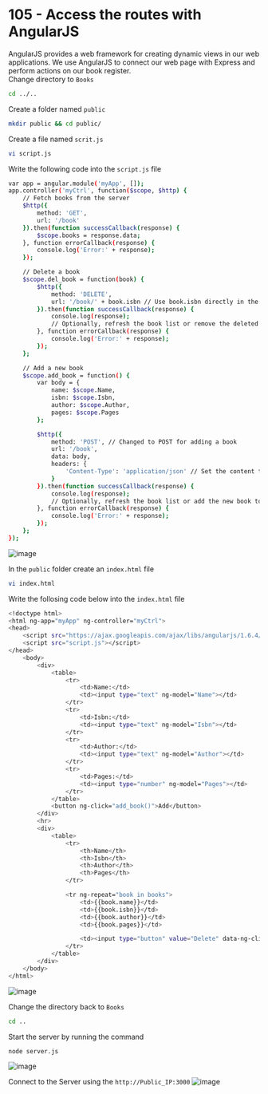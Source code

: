 # 105 - Access the routes with AngularJS
AngularJS provides a web framework for creating dynamic views in our web applications. We use AngularJS to connect our web page with Express and perform actions on our book register.  
Change directory to `Books`  
```bash
cd ../..
```
Create a folder named `public`  
```bash
mkdir public && cd public/
```

Create a file named `scrit.js` 
```bash
vi script.js
```
Write the following code into the `script.js` file
```bash
var app = angular.module('myApp', []);
app.controller('myCtrl', function($scope, $http) {
    // Fetch books from the server
    $http({
        method: 'GET',
        url: '/book'
    }).then(function successCallback(response) {
        $scope.books = response.data;
    }, function errorCallback(response) {
        console.log('Error:' + response);
    });

    // Delete a book
    $scope.del_book = function(book) {
        $http({
            method: 'DELETE',
            url: '/book/' + book.isbn // Use book.isbn directly in the URL
        }).then(function successCallback(response) {
            console.log(response);
            // Optionally, refresh the book list or remove the deleted book from $scope.books
        }, function errorCallback(response) {
            console.log('Error:' + response);
        });
    };

    // Add a new book
    $scope.add_book = function() {
        var body = {
            name: $scope.Name,
            isbn: $scope.Isbn,
            author: $scope.Author,
            pages: $scope.Pages
        };

        $http({
            method: 'POST', // Changed to POST for adding a book
            url: '/book',
            data: body,
            headers: {
                'Content-Type': 'application/json' // Set the content type to JSON
            }
        }).then(function successCallback(response) {
            console.log(response);
            // Optionally, refresh the book list or add the new book to $scope.books
        }, function errorCallback(response) {
            console.log('Error:' + response);
        });
    };
});
```
![image](https://github.com/gideonsngo/DevOpsTraining/assets/74353147/0f927048-420f-41b1-a067-789d85deccd3)

In the `public` folder create an `index.html` file  
```bash
vi index.html
```
Write the follosing code below into the `index.html` file 
```bash
<!doctype html>
<html ng-app="myApp" ng-controller="myCtrl">
<head>
    <script src="https://ajax.googleapis.com/ajax/libs/angularjs/1.6.4/angular.min.js"></script>
    <script src="script.js"></script>
</head>    
    <body>
        <div>
            <table>
                <tr>
                    <td>Name:</td>
                    <td><input type="text" ng-model="Name"></td>
                </tr>
                <tr>
                    <td>Isbn:</td>
                    <td><input type="text" ng-model="Isbn"></td>
                </tr>
                <tr>
                    <td>Author:</td>
                    <td><input type="text" ng-model="Author"></td>
                </tr>
                <tr>
                    <td>Pages:</td>
                    <td><input type="number" ng-model="Pages"></td>
                </tr>
            </table>
            <button ng-click="add_book()">Add</button>
        </div>
        <hr>
        <div>
            <table>
                <tr>
                    <th>Name</th>
                    <th>Isbn</th>
                    <th>Author</th>
                    <th>Pages</th>
                </tr>

                <tr ng-repeat="book in books">
                    <td>{{book.name}}</td>
                    <td>{{book.isbn}}</td>
                    <td>{{book.author}}</td>
                    <td>{{book.pages}}</td>

                    <td><input type="button" value="Delete" data-ng-click="del_book(book)"></td>
                </tr>
            </table>
        </div>
    </body>
</html>
```
![image](https://github.com/gideonsngo/DevOpsTraining/assets/74353147/d994fc0a-c184-4216-a61d-718d4cd5fe0f)

Change the directory back to `Books` 
```bash
cd ..
```

Start the server by running the command
```bash
node server.js
```
![image](https://github.com/gideonsngo/DevOpsTraining/assets/74353147/9967d792-0e97-429b-b5c5-7c9c6c613b6c)

Connect to the Server using the ```http://Public_IP:3000``` 
![image](https://github.com/gideonsngo/DevOpsTraining/assets/74353147/c06878cc-d87c-4832-a2f3-ebfc251f1cee)

